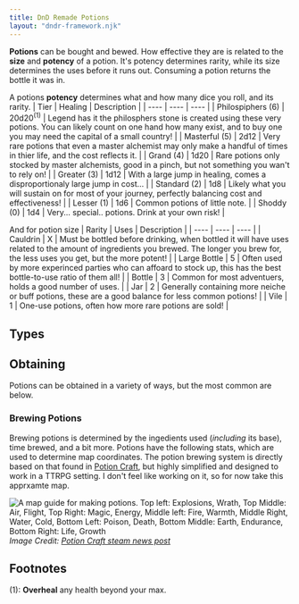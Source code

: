 ```yaml
---
title: DnD Remade Potions
layout: "dndr-framework.njk"
---
```


**Potions** can be bought and bewed. How effective they are is related to the **size** and **potency** of a potion. It's potency determines rarity, while its size determines the uses before it runs out. Consuming a potion returns the bottle it was in. 

A potions **potency** determines what and how many dice you roll, and its rarity. 
| Tier | Healing | Description |
| ---- | ---- | ---- |
| <span class="pink-2">Philospiphers (6)</span> | 20d20<sup>(1)</sup> | Legend has it the philosphers stone is created using these very potions. You can likely count on one hand how many exist, and to buy one you may need the capital of a small country! |
| <span class="violet-2">Masterful (5)</span> | 2d12 | Very rare potions that even a master alchemist may only make a handful of times in thier life, and the cost reflects it. |
| <span class="blueviolet-2">Grand (4)</span> | 1d20 | Rare potions only stocked by master alchemists, good in a pinch, but not something you wan't to rely on! |
| <span class="blue-2">Greater (3)</span> | 1d12 | With a large jump in healing, comes a disproportionaly large jump in cost... |
| <span class="green-2">Standard (2)</span> | 1d8 | Likely what you will sustain on for most of your journey, perfectly balancing cost and effectiveness! |
| Lesser (1) | 1d6 | Common potions of little note. |
| <span class="muted">Shoddy (0)</span> | 1d4 | Very... special.. potions. Drink at your own risk! |

And for potion size
| Rarity | Uses | Description |
| ---- | ---- | ---- |
| <span class="violet-2">Cauldrin</span> | X | Must be bottled before drinking, when bottled it will have uses related to the amount of ingredients you brewed. The longer you brew for, the less uses you get, but the more potent! |
| <span class="blue-2">Large Bottle</span> | 5 | Often used by more experinced parties who can affoard to stock up, this has the best bottle-to-use ratio of them all! |
| <span class="green-2">Bottle</span> | 3 | Common for most adventuers, holds a good number of uses. |
| Jar | 2 | Generally containing more neiche or buff potions, these are a good balance for less common potions! |
| Vile | 1 | One-use potions, often how more rare potions are sold! |

## Types

## Obtaining
Potions can be obtained in a variety of ways, but the most common are below. 

### Brewing Potions
Brewing potions is determined by the ingedients used (*including* its base), time brewed, and a bit more. Potions have the following stats, which are used to determine map coordinates. The potion brewing system is directly based on that found in [Potion Craft](https://store.steampowered.com/app/1210320/Potion_Craft_Alchemist_Simulator/), but highly simplified and designed to work in a TTRPG setting. I don't feel like working on it, so for now take this apprxamte map. 

<!-- Left: Wrath, Fire, Death
Down: Poison, Earth, Life -->

![A map guide for making potions. Top left: Explosions, Wrath, Top Middle: Air, Flight, Top Right: Magic, Energy, Middle left: Fire, Warmth, Middle Right, Water, Cold, Bottom Left: Poison, Death, Bottom Middle: Earth, Endurance, Bottom Right: Life, Growth](https://steamuserimages-a.akamaihd.net/ugc/1751356955877207072/67DF517B4289CC8447BEA359A35D46CECE5D7A50/)
*Image Credit: [Potion Craft steam news post](https://store.steampowered.com/news/app/1210320/view/3195878989272230918)*

<!-- And for potion size
| Direction | Effect |
| ---- | ---- |
| Up | Potions with a lot of up tend to give effects such as jump height, speed (attack or movement), etc. |
| Left | The more left a potion is, the hotter it is. Potions with a lot of left tend to give effects such as cold resistance and fire resistance. |
| Right | The more right a potion is determines how cold it is, often giving effects such as increesed endurance.  |
| Down | The more down a potion is | -->

<!-- ### Buying Potions -->

<!-- | Type | Cost per use |
| ---- | ---- |
| <span class="blueviolet-2">Mana</span> | X |
| <span class="red-2">Health</span> | 5 |
| Jar | 2 |
| Vile | 1 | -->


## Footnotes
(1): **Overheal** any health beyond your max. 